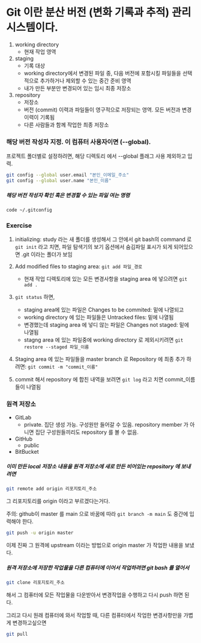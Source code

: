# Git 이란 분산 버전 (변화 기록과 추적) 관리 시스템이다.

1. working directory
    - 현재 작업 영역
2. staging
    - 기록 대상
    - working directory에서 변경된 파일 중, 다음 버전에 포함시킬 파일들을 선택적으로 추가하거나 제외할 수 있는 중간 준비 영역
    - 내가 만든 부분만 변경되어 있는 임시 최종 저장소
3. repository
    - 저장소
    - 버전 (commit) 이력과 파일들이 영구적으로 저장되는 영역. 모든 버전과 변경이력이 기록됨
    - 다른 사람들과 함께 작업한 최종 저장소

### 해당 버전 작성자 지정. 이 컴퓨터 사용자이면 (--global). 

프로젝트 폴더별로 설정하려면, 해당 디렉토리 에서 --global 플래그 사용 제외하고 입력.

```bash
git config --global user.email "본인_이메일_주소"
git config --global user.name "본인_이름"
```
##### 해당 버전 작성자 확인 혹은 변경할 수 있는 파일 여는 명령
```bash
code ~/.gitconfig
```

### Exercise

1. initializing: study 라는 새 폴더를 생성해서 그 안에서 git bash의 command 로 `git init` 라고 치면, 파일 탐색기의 보기 옵션에서 숨김파일 표시가 되게 되어있으면  .git 이라는 폴더가 보임

2. Add modified files to staging area: `git add 파일_경로`
    - 현재 작업 디렉토리에 있는 모든 변경사항을 staging area 에 넣으려면 `git add .`

3. `git status` 하면, 
    - staging area에 있는 파일은 Changes to be commited: 밑에 나열되고
    - working directory 에 있는 파일들은 Untracked files: 밑에 나열됨
    - 변경했는데 staging area 에 넣디 않는 파일은 Changes not staged: 밑에 나열됨
    - stagng area 에 있는 파일중에 working directory 로 제외시키려면 `git restore --staged 파일_이름`

4. Staging area 에 있는 파일들을 master branch 로 Repository 에 최종 추가 하려면: `git commit -m "commit_이름"` 

5. commit 해서 repository 에 합친 내역을 보려면 `git log` 라고 치면 commit_이름 들이 나열됨

### 원격 저장소
- GitLab
  - private. 집단 생성 가능. 구성원만 들어갈 수 있음. repository member 가 아니면 집단 구성원들끼리도 repository 를 볼 수 없음. 
- GitHub
  - public
- BitBucket

##### 이미 만든 local 저장소 내용을 원격 저장소에 새로 만든 비어있는 repository 에 보내려면
```bash
git remote add origin 리포지토리_주소
``` 
그 리포지토리를 origin 이라고 부르겠다는거다.

주의: github이 master 를 main 으로 바꿈에 따라 `git branch -m main` 도 중간에 입력해야 한다.

```bash 
git push -u origin master
```
이제 진짜 그 원격에 upstream 이라는 방법으로 origin master 가 작업한 내용을 보냈다.

##### 원격 저장소에 저장한 작업물을 다른 컴퓨터에 이어서 작업하려면 git bash 를 열어서
```bash
git clone 리포지토리_주소
```
해서 그 컴퓨터에 모든 작업물을 다운받아서 변경작업을 수행하고 다시 push 하면 된다.

그리고 다시 원래 컴퓨터에 와서 작업할 때, 다른 컴퓨터에서 작업한 변경사항만을 가볍게 변경하고싶으면
```bash
git pull
```